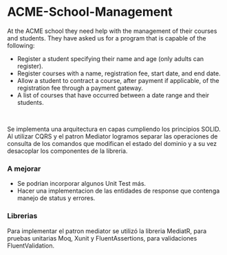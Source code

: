 # ACME-School-Management

At the ACME school they need help with the management of their courses and students.
They have asked us for a program that is capable of the following:

* Register a student specifying their name and age (only adults can register).
* Register courses with a name, registration fee, start date, and end date.
* Allow a student to contract a course, after payment if applicable, of the registration fee
through a payment gateway.
* A list of courses that have occurred between a date range and their students.

<br>

Se implementa una arquitectura en capas cumpliendo los principios SOLID.
Al utilizar CQRS y el patron Mediator logramos separar las operaciones de consulta de los comandos que modifican el estado del dominio y a su vez desacoplar los componentes de la libreria.

### A mejorar
* Se podrian incorporar algunos Unit Test más.
* Hacer una implementacion de las entidades de response que contenga manejo de status y errores.

### Librerias
Para implementar el patron mediator se utilizó la libreria MediatR, para pruebas unitarias Moq, Xunit y FluentAssertions, para validaciones FluentValidation.
